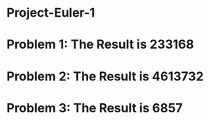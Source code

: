 # Project-Euler-1

# Problem 1: The Result is 233168 

# Problem 2: The Result is 4613732

# Problem 3: The Result is 6857
